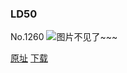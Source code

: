 ### LD50
No.1260
![图片不见了~~~](https://imgs.xkcd.com/comics/ld50.png)

[原址](https://xkcd.com//1260) [下载](https://imgs.xkcd.com/comics/ld50.png)

